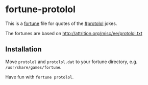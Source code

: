 # fortune-protolol

This is a [fortune][wp] file for quotes
of the [#protolol](https://twitter.com/#!/search/realtime/%23protolol) jokes.

[wp]: http://en.wikipedia.org/wiki/Fortune_(Unix)

The fortunes are based on http://attrition.org/misc/ee/protolol.txt

## Installation

Move `protolol` and `protolol.dat` to your fortune directory, e.g. `/usr/share/games/fortune`.

Have fun with `fortune protolol`.
